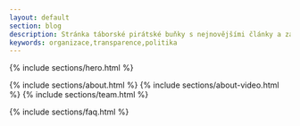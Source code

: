 ```yaml
---
layout: default
section: blog
description: Stránka táborské pirátské buňky s nejnovějšími články a základním rozcestníkem.
keywords: organizace,transparence,politika
---
```



{% include sections/hero.html %}

<main id="main">

  {% include sections/about.html %}
  {% include sections/about-video.html %}
  {% include sections/team.html %}

  {% include sections/faq.html %}

</main><!-- End #main -->
